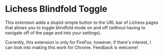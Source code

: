 # Lichess Blindfold Toggle
This extension adds a stupid-simple button to the URL bar of Lichess pages that
allows you to toggle blindfold mode on and off (without having to navigate off
of the page and into your settings).

Currently, this extension is only for FireFox; however, if there's interest,
I can look into making this work for Chrome. Feedback is welcome!
